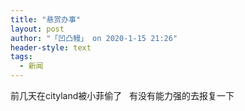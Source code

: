 ```yaml
---
title: "悬赏办事"
layout: post
author: "「凹凸鳗」 on 2020-1-15 21:26"
header-style: text
tags:
  - 新闻
---
```


<head></head>
<body>
  前几天在cityland被小菲偷了&nbsp; &nbsp;有没有能力强的去报复一下
 <br>
</body>


